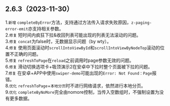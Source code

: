 ## 2.6.3（2023-11-30）
1.`新增` `completeByError`方法，支持通过方法传入请求失败原因，`z-paging-error-emit`亦支持相关参数。  
2.`修复` 短时间内疯狂下拉&收回列表可能出现的列表无法滚动的问题。  
3.`修复` `concat`为false时，无数据显示问题（by wty）。    
4.`修复` 使用页面滚动时`scrollIntoViewById`和`scrollIntoViewByNodeTop`滚动的位置不正确的问题。  
5.`修复` `refreshToPage`在`reload`之前调用时page参数无效的问题。  
6.`修复` 滑动切换选项卡+吸顶演示2在安卓中下拉时整个页面被下拉的问题。  
7.`修复` 在安卓+APP中使用`swiper-demo`可能出现的`Error: Not Found：Page`报错。  
8.`优化` `refreshToPage`+`本地分页`时不进行网络请求，依然进行本地分页。  
9.`优化` `completeByNoMore`完全由nomore控制，当传入空数组时，不强制设置为没有更多数据。    

